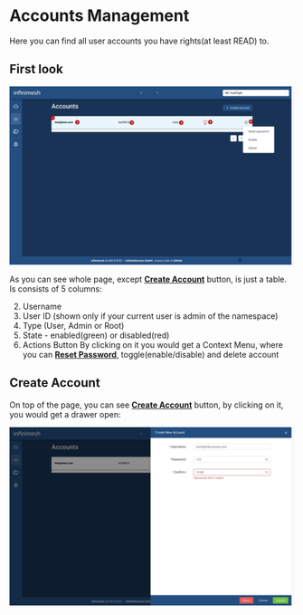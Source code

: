 # Accounts Management

Here you can find all user accounts you have rights(at least READ) to.

## First look

![Accounts Table](Images/accounts/table.jpg?raw=true)

As you can see whole page, except [**Create Account**](#create-account) button, is just a table.
Is consists of 5 columns:

 2. Username
 3. User ID (shown only if your current user is admin of the namespace)
 4. Type (User, Admin or Root)
 5. State - enabled(green) or disabled(red)
 6. Actions Button
    By clicking on it you would get a Context Menu, where you can [**Reset Password**](Miscellaneous.md#reset-password), toggle(enable/disable) and delete account

## Create Account

On top of the page, you can see [**Create Account**](#create-account) button, by clicking on it, you would get a drawer open:

![Create Account Drawer](Images/accounts/create-account-drawer.jpg?raw=true)